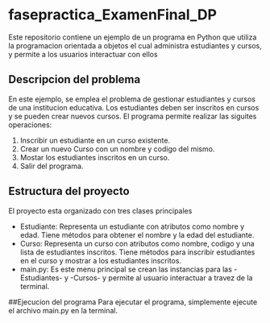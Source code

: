 # fasepractica_ExamenFinal_DP
Este repositorio contiene un ejemplo de un programa en Python que utiliza la programacion orientada a objetos el cual administra estudiantes y cursos, y permite a los usuarios interactuar con ellos 
## Descripcion del problema
En este ejemplo, se emplea el problema de gestionar estudiantes y cursos de una institucion educativa. Los estudiantes deben ser inscritos en cursos y se pueden crear nuevos cursos. 
El programa permite realizar las siguites operaciones:

1. Inscribir un estudiante en un curso existente.
2. Crear un nuevo Curso con un nombre y codigo del mismo.
3. Mostar los estudiantes inscritos en un curso.
4. Salir del programa.

## Estructura del proyecto 
El proyecto esta organizado con tres clases principales 
- Estudiante: Representa un estudiante con atributos como nombre y edad. Tiene métodos para obtener el nombre y la edad del estudiante.
- Curso: Representa un curso con atributos como nombre, codigo y una lista de estudiantes inscritos. Tiene métodos para inscribir estudiantes en el curso y mostrar a los estudiantes inscritos.
- main.py: Es este menu principal se crean las instancias para las -Estudiantes- y -Cursos- y permite al usuario interactuar a travez de la terminal.

##Ejecucion del programa
Para ejecutar el programa, simplemente ejecute el archivo main.py en la terminal. 

